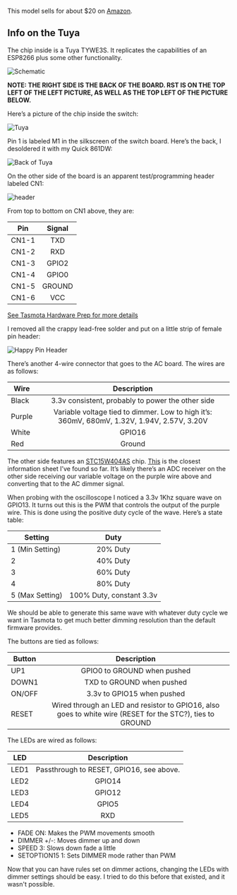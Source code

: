 This model sells for about $20 on [Amazon](https://www.amazon.com/Martin-Jerry-SmartLife-Compatible-Assistant/dp/B07FXYSVR1?crid=C1ZOLL11DTUQ&keywords=martin+jerry+smart+switch&qid=1538081789&sprefix=martin+jerry&sr=8-1&ref=mp_s_a_1_1). 

## Info on the Tuya
The chip inside is a Tuya TYWE3S. It replicates the capabilities of an ESP8266 plus some other functionality.

![Schematic](https://raw.githubusercontent.com/hank/tasmota-contrib/master/image1.png)

**NOTE: THE RIGHT SIDE IS THE BACK OF THE BOARD. RST IS ON THE TOP LEFT OF THE LEFT PICTURE, AS WELL AS THE TOP LEFT OF THE PICTURE BELOW.**

Here’s a picture of the chip inside the switch:

![Tuya](https://raw.githubusercontent.com/hank/tasmota-contrib/master/image3.png)

Pin 1 is labeled M1 in the silkscreen of the switch board. Here’s the back, I desoldered it with my Quick 861DW:

![Back of Tuya](https://raw.githubusercontent.com/hank/tasmota-contrib/master/image4.png)

On the other side of the board is an apparent test/programming header labeled CN1:

![header](https://raw.githubusercontent.com/hank/tasmota-contrib/master/image2.png)

From top to bottom on CN1 above, they are:

| Pin        | Signal |
| ------ |:-----:|
| CN1-1 | TXD |
| CN1-2 | RXD |
| CN1-3 | GPIO2 |
| CN1-4 | GPIO0 |
| CN1-5 | GROUND | 
| CN1-6 | VCC |

[See Tasmota Hardware Prep for more details](../Getting-Started#hardware-preparation)

I removed all the crappy lead-free solder and put on a little strip of female pin header:

![Happy Pin Header](https://raw.githubusercontent.com/hank/tasmota-contrib/master/image5.png)

There’s another 4-wire connector that goes to the AC board. The wires are as follows:

| Wire | Description |
| ------ |:-----:|
| Black | 3.3v consistent, probably to power the other side |
| Purple | Variable voltage tied to dimmer. Low to high it’s: 360mV, 680mV, 1.32V, 1.94V, 2.57V, 3.20V |
| White | GPIO16 |
| Red | Ground |

The other side features an [STC15W404AS](https://www.kynix.com/Detail/37918/STC15W404AS.html) chip. [This](http://www.stcmicro.com/datasheet/STC15W404S_Features.pdf) is the closest information sheet I’ve found so far. It’s likely there’s an ADC receiver on the other side receiving our variable voltage on the purple wire above and converting that to the AC dimmer signal.

When probing with the oscilloscope I noticed a 3.3v 1Khz square wave on GPIO13. It turns out this is the PWM that controls the output of the purple wire. This is done using the positive duty cycle of the wave. Here’s a state table:

| Setting | Duty |
| ------ |:-----:|
| 1 (Min Setting) | 20% Duty |
| 2 | 40% Duty |
| 3 | 60% Duty |
| 4 | 80% Duty |
| 5 (Max Setting) | 100% Duty, constant 3.3v |

We should be able to generate this same wave with whatever duty cycle we want in Tasmota to get much better dimming resolution than the default firmware provides.

The buttons are tied as follows:

| Button | Description |
| ------ |:-----:|
| UP1 | GPIO0 to GROUND when pushed |
| DOWN1 | TXD to GROUND when pushed |
| ON/OFF | 3.3v to GPIO15 when pushed |
| RESET | Wired through an LED and resistor to GPIO16, also goes to white wire (RESET for the STC?), ties to GROUND |

The LEDs are wired as follows:

| LED | Description |
| ------ |:-----:|
| LED1 | Passthrough to RESET, GPIO16, see above. |
| LED2 | GPIO14 |
| LED3 | GPIO12 |
| LED4 | GPIO5 |
| LED5 | RXD |



* FADE ON: Makes the PWM movements smooth
* DIMMER +/-: Moves dimmer up and down
* SPEED 3: Slows down fade a little
* SETOPTION15 1: Sets DIMMER mode rather than PWM

Now that you can have rules set on dimmer actions, changing the LEDs with dimmer settings should be easy. I tried to do this before that existed, and it wasn't possible.
